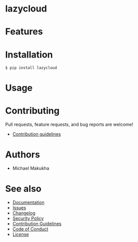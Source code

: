 # lazycloud
<!-- docsub: begin -->
<!-- docsub: exec yq '"> " + .project.description' pyproject.toml -->
<!-- docsub: end -->

<!-- docsub: begin -->
<!-- docsub: include docs/badges.md -->
<!-- docsub: end -->


# Features

<!-- docsub: begin -->
<!-- docsub: include docs/features.md -->
<!-- docsub: end -->


# Installation

```shell
$ pip install lazycloud
```


# Usage

<!-- docsub: begin #usage.md -->
<!-- docsub: include docs/usage.md -->
<!-- docsub: end #usage.md -->


# Contributing

Pull requests, feature requests, and bug reports are welcome!

* [Contribution guidelines](https://github.com/makukha/lazycloud/blob/main/.github/CONTRIBUTING.md)


# Authors

* Michael Makukha


# See also

* [Documentation](https://github.com/makukha/lazycloud#readme)
* [Issues](https://github.com/makukha/lazycloud/issues)
* [Changelog](https://github.com/makukha/lazycloud/blob/main/CHANGELOG.md)
* [Security Policy](https://github.com/makukha/lazycloud/blob/main/.github/SECURITY.md)
* [Contribution Guidelines](https://github.com/makukha/lazycloud/blob/main/.github/CONTRIBUTING.md)
* [Code of Conduct](https://github.com/makukha/lazycloud/blob/main/.github/CODE_OF_CONDUCT.md)
* [License](https://github.com/makukha/lazycloud/blob/main/LICENSE)

